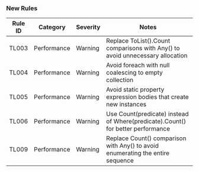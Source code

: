 ### New Rules

Rule ID | Category | Severity | Notes
--------|----------|----------|-------
TL003   | Performance | Warning | Replace ToList().Count comparisons with Any() to avoid unnecessary allocation
TL004   | Performance | Warning | Avoid foreach with null coalescing to empty collection
TL005   | Performance | Warning | Avoid static property expression bodies that create new instances
TL006   | Performance | Warning | Use Count(predicate) instead of Where(predicate).Count() for better performance
TL009   | Performance | Warning | Replace Count() comparison with Any() to avoid enumerating the entire sequence